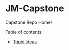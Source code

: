 # JM-Capstone
Capstone Repo Home!

Table of contents: 

- [Topic Ideas](https://github.com/Jacob-Mayotte/JM-Capstone/blob/8b7620430d535fcc89154ed77458e571cdb6babd/Potential_Topic_List.md) 

